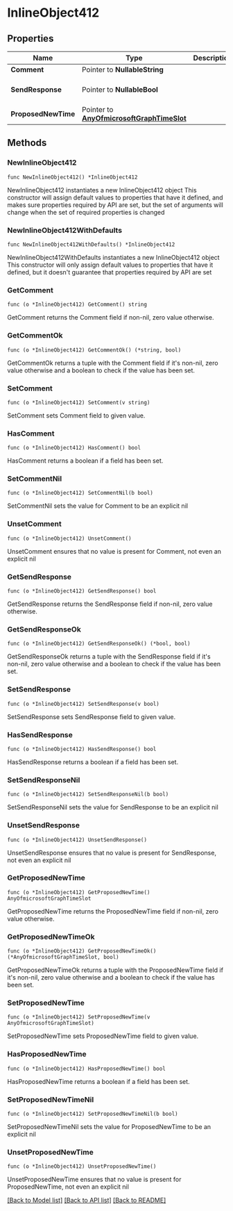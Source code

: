 # InlineObject412

## Properties

Name | Type | Description | Notes
------------ | ------------- | ------------- | -------------
**Comment** | Pointer to **NullableString** |  | [optional] 
**SendResponse** | Pointer to **NullableBool** |  | [optional] [default to false]
**ProposedNewTime** | Pointer to [**AnyOfmicrosoftGraphTimeSlot**](anyOf&lt;microsoft.graph.timeSlot&gt;.md) |  | [optional] 

## Methods

### NewInlineObject412

`func NewInlineObject412() *InlineObject412`

NewInlineObject412 instantiates a new InlineObject412 object
This constructor will assign default values to properties that have it defined,
and makes sure properties required by API are set, but the set of arguments
will change when the set of required properties is changed

### NewInlineObject412WithDefaults

`func NewInlineObject412WithDefaults() *InlineObject412`

NewInlineObject412WithDefaults instantiates a new InlineObject412 object
This constructor will only assign default values to properties that have it defined,
but it doesn't guarantee that properties required by API are set

### GetComment

`func (o *InlineObject412) GetComment() string`

GetComment returns the Comment field if non-nil, zero value otherwise.

### GetCommentOk

`func (o *InlineObject412) GetCommentOk() (*string, bool)`

GetCommentOk returns a tuple with the Comment field if it's non-nil, zero value otherwise
and a boolean to check if the value has been set.

### SetComment

`func (o *InlineObject412) SetComment(v string)`

SetComment sets Comment field to given value.

### HasComment

`func (o *InlineObject412) HasComment() bool`

HasComment returns a boolean if a field has been set.

### SetCommentNil

`func (o *InlineObject412) SetCommentNil(b bool)`

 SetCommentNil sets the value for Comment to be an explicit nil

### UnsetComment
`func (o *InlineObject412) UnsetComment()`

UnsetComment ensures that no value is present for Comment, not even an explicit nil
### GetSendResponse

`func (o *InlineObject412) GetSendResponse() bool`

GetSendResponse returns the SendResponse field if non-nil, zero value otherwise.

### GetSendResponseOk

`func (o *InlineObject412) GetSendResponseOk() (*bool, bool)`

GetSendResponseOk returns a tuple with the SendResponse field if it's non-nil, zero value otherwise
and a boolean to check if the value has been set.

### SetSendResponse

`func (o *InlineObject412) SetSendResponse(v bool)`

SetSendResponse sets SendResponse field to given value.

### HasSendResponse

`func (o *InlineObject412) HasSendResponse() bool`

HasSendResponse returns a boolean if a field has been set.

### SetSendResponseNil

`func (o *InlineObject412) SetSendResponseNil(b bool)`

 SetSendResponseNil sets the value for SendResponse to be an explicit nil

### UnsetSendResponse
`func (o *InlineObject412) UnsetSendResponse()`

UnsetSendResponse ensures that no value is present for SendResponse, not even an explicit nil
### GetProposedNewTime

`func (o *InlineObject412) GetProposedNewTime() AnyOfmicrosoftGraphTimeSlot`

GetProposedNewTime returns the ProposedNewTime field if non-nil, zero value otherwise.

### GetProposedNewTimeOk

`func (o *InlineObject412) GetProposedNewTimeOk() (*AnyOfmicrosoftGraphTimeSlot, bool)`

GetProposedNewTimeOk returns a tuple with the ProposedNewTime field if it's non-nil, zero value otherwise
and a boolean to check if the value has been set.

### SetProposedNewTime

`func (o *InlineObject412) SetProposedNewTime(v AnyOfmicrosoftGraphTimeSlot)`

SetProposedNewTime sets ProposedNewTime field to given value.

### HasProposedNewTime

`func (o *InlineObject412) HasProposedNewTime() bool`

HasProposedNewTime returns a boolean if a field has been set.

### SetProposedNewTimeNil

`func (o *InlineObject412) SetProposedNewTimeNil(b bool)`

 SetProposedNewTimeNil sets the value for ProposedNewTime to be an explicit nil

### UnsetProposedNewTime
`func (o *InlineObject412) UnsetProposedNewTime()`

UnsetProposedNewTime ensures that no value is present for ProposedNewTime, not even an explicit nil

[[Back to Model list]](../README.md#documentation-for-models) [[Back to API list]](../README.md#documentation-for-api-endpoints) [[Back to README]](../README.md)


